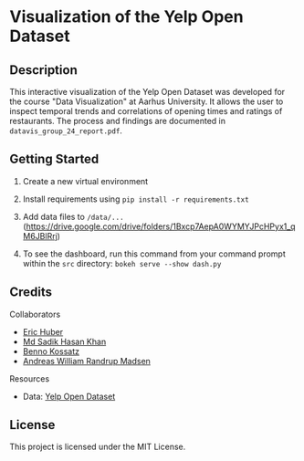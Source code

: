 # Visualization of the Yelp Open Dataset

## Description

This interactive visualization of the Yelp Open Dataset was developed for the course "Data Visualization" at Aarhus University. It allows the user to inspect temporal trends and correlations of opening times and ratings of restaurants. The process and findings are documented in `datavis_group_24_report.pdf`.

## Getting Started

1. Create a new virtual environment
2. Install requirements using `pip install -r requirements.txt`
3. Add data files to `/data/...` (<https://drive.google.com/drive/folders/1Bxcp7AepA0WYMYJPcHPyx1_qM6JBlRrj>)

4. To see the dashboard, run this command from your command prompt within the `src` directory: `bokeh serve --show dash.py`

## Credits

Collaborators

- [Eric Huber](<https://github.com/EricH-03>)
- [Md Sadik Hasan Khan](<https://github.com/sadik9>)
- [Benno Kossatz](<https://github.com/Lollobin>)
- [Andreas William Randrup Madsen](<https://github.com/AndreasWRM>)

Resources

- Data: [Yelp Open Dataset](<https://business.yelp.com/data/resources/open-dataset/>)

## License

This project is licensed under the MIT License.

